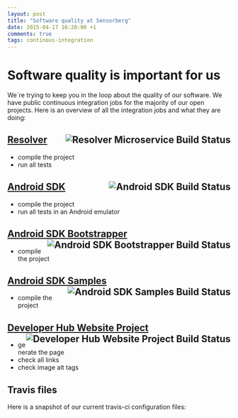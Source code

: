 ```yaml
---
layout: post
title: "Software quality at Sensorberg"
date: 2015-04-17 16:20:00 +1
comments: true
tags: continous-integration
---
```


# Software quality is important for us

We´re trying to keep you in the loop about the quality of our software. We have public continuous integration jobs for the majority of our open projects. Here is an overview of all the integration jobs and what they are doing:

## [Resolver](https://travis-ci.org/sensorberg-dev/resolver)  <img src="https://travis-ci.org/sensorberg-dev/resolver.svg?branch=master" alt="Resolver Microservice Build Status" style="float:right">

* compile the project
* run all tests

<!--more-->

## [Android SDK](https://travis-ci.org/sensorberg-dev/android-sdk) <img src="https://travis-ci.org/sensorberg-dev/android-sdk.svg?branch=master" alt="Android SDK Build Status" style="float:right">

* compile the project
* run all tests in an Android emulator

## [Android SDK Bootstrapper](https://travis-ci.org/sensorberg-dev/android-sdk-bootstrapper) <img src="https://travis-ci.org/sensorberg-dev/android-sdk-bootstrapper.svg?branch=master" alt="Android SDK Bootstrapper Build Status" style="float:right">

* compile the project

## [Android SDK Samples](https://travis-ci.org/sensorberg-dev/android-sdk-samples)  <img src="https://travis-ci.org/sensorberg-dev/android-sdk-samples.svg?branch=master" alt="Android SDK Samples Build Status" style="float:right">

* compile the project

## [Developer Hub Website Project](https://travis-ci.org/sensorberg-dev/sensorberg-dev.github.io)  <img src="https://travis-ci.org/sensorberg-dev/sensorberg-dev.github.io.svg?branch=master" alt="Developer Hub Website Project Build Status" style="float:right">

* generate the page
* check all links
* check image alt tags

## Travis files

Here is a snapshot of our current travis-ci configuration files:

<script src="https://gist.github.com/sensorberg-admin/7f39b593fd47b5b56aac.js"></script>
